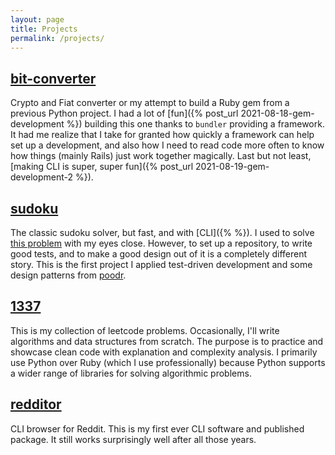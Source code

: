 ```yaml
---
layout: page
title: Projects
permalink: /projects/
---
```


## [bit-converter](https://github.com/tuang3142/bit-converter)

Crypto and Fiat converter or my attempt to build a Ruby gem from a previous Python project. I had a lot of [fun]({% post_url 2021-08-18-gem-development %}) building this one thanks to `bundler` providing a framework. It had me realize that I take for granted how quickly a framework can help set up a development, and also how I need to read code more often to know how things (mainly Rails) just work together magically. Last but not least, [making CLI is super, super fun]({% post_url 2021-08-19-gem-development-2 %}).

## [sudoku](https://github.com/tuang3142/sudoku)

The classic sudoku solver, but fast, and with [CLI]({% %}). I used to solve [this problem](https://leetcode.com/problems/sudoku-solver/) with my eyes close. However, to set up a repository, to write good tests, and to make a good design out of it is a completely different story. This is the first project I applied test-driven development and some design patterns from [poodr](https://www.poodr.com/).

## [1337](https://github.com/tuang3142/1337)

This is my collection of leetcode problems. Occasionally, I'll write algorithms and data structures from scratch. The purpose is to practice and showcase clean code with explanation and complexity analysis. I primarily use Python over Ruby (which I use professionally) because Python supports a wider range of libraries for solving algorithmic problems.


## [redditor](https://github.com/tuang3142/redditor)

CLI browser for Reddit. This is my first ever CLI software and published package. It still works surprisingly well after all those years.

